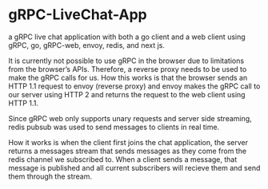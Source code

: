 # gRPC-LiveChat-App

a gRPC live chat application with both a go client and a web client using gRPC, go, gRPC-web, envoy, redis, and next js.

It is currently not possible to use gRPC in the browser due to limitations from the browser’s APIs. Therefore, a reverse proxy needs to be used to make the gRPC calls for us. How this works is that the browser sends an HTTP 1.1 request to envoy (reverse proxy) and envoy makes the gRPC call to our server using HTTP 2 and returns the request to the web client using HTTP 1.1.

Since gRPC web only supports unary requests and server side streaming, redis pubsub was used to send messages to clients in real time.

How it works is when the client first joins the chat application, the server returns a messages stream that sends messages as they come from the redis channel we subscribed to. When a client sends a message, that message is published and all current subscribers will recieve them and send them through the stream.
